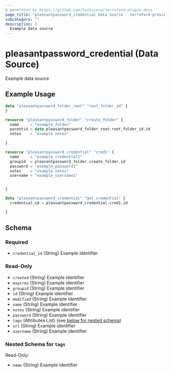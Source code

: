 ```yaml
---
# generated by https://github.com/hashicorp/terraform-plugin-docs
page_title: "pleasantpassword_credential Data Source - terraform-provider-pleasant-password-server"
subcategory: ""
description: |-
  Example data source
---
```


# pleasantpassword_credential (Data Source)

Example data source

## Example Usage

```terraform
data "pleasantpassword_folder_root" "root_folder_id" {
}

resource "pleasantpassword_folder" "create_folder" {
  name     = "example_folder"
  parentid = data.pleasantpassword_folder_root.root_folder_id.id
  notes    = "example notes"

}

resource "pleasantpassword_credential" "cred1" {
  name     = "example_credential1"
  groupid  = pleasantpassword_folder.create_folder.id
  password = "example_password1"
  notes    = "example notes"
  username = "example_username1"


}

data "pleasantpassword_credential" "get_credential" {
  credential_id = pleasantpassword_credential.cred1.id

}
```

<!-- schema generated by tfplugindocs -->
## Schema

### Required

- `credential_id` (String) Example identifier

### Read-Only

- `created` (String) Example identifier
- `expires` (String) Example identifier
- `groupid` (String) Example identifier
- `id` (String) Example identifier
- `modified` (String) Example identifier
- `name` (String) Example identifier
- `notes` (String) Example identifier
- `password` (String) Example identifier
- `tags` (Attributes List) (see [below for nested schema](#nestedatt--tags))
- `url` (String) Example identifier
- `username` (String) Example identifier

<a id="nestedatt--tags"></a>
### Nested Schema for `tags`

Read-Only:

- `name` (String) Example identifier
